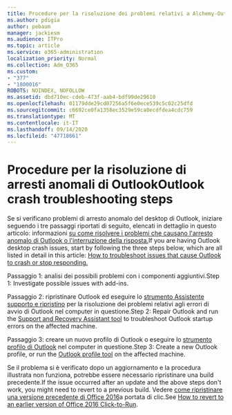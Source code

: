 ```yaml
---
title: Procedure per la risoluzione dei problemi relativi a Alchemy-Outlook
ms.author: pdigia
author: pebaum
manager: jackiesm
ms.audience: ITPro
ms.topic: article
ms.service: o365-administration
localization_priority: Normal
ms.collection: Adm_O365
ms.custom:
- "377"
- "1800016"
ROBOTS: NOINDEX, NOFOLLOW
ms.assetid: dbd710ec-cdeb-473f-aab4-bdf99de29610
ms.openlocfilehash: 01179dde29cd07256a5f6e0ece539c5c02c25dfd
ms.sourcegitcommit: c6692ce0fa1358ec3529e59ca0ecdfdea4cdc759
ms.translationtype: MT
ms.contentlocale: it-IT
ms.lasthandoff: 09/14/2020
ms.locfileid: "47718661"
---
```

# <a name="outlook-crash-troubleshooting-steps"></a><span data-ttu-id="a0d07-102">Procedure per la risoluzione di arresti anomali di Outlook</span><span class="sxs-lookup"><span data-stu-id="a0d07-102">Outlook crash troubleshooting steps</span></span>

<span data-ttu-id="a0d07-103">Se si verificano problemi di arresto anomalo del desktop di Outlook, iniziare seguendo i tre passaggi riportati di seguito, elencati in dettaglio in questo articolo: informazioni [su come risolvere i problemi che causano l'arresto anomalo di Outlook o l'interruzione della risposta.](https://docs.microsoft.com/exchange/troubleshoot/outlook-crashes/crash-issues)</span><span class="sxs-lookup"><span data-stu-id="a0d07-103">If you are having Outlook desktop crash issues, start by following the three steps below, which are all listed in detail in this article: [How to troubleshoot issues that cause Outlook to crash or stop responding.](https://docs.microsoft.com/exchange/troubleshoot/outlook-crashes/crash-issues)</span></span>
  
<span data-ttu-id="a0d07-104">Passaggio 1: analisi dei possibili problemi con i componenti aggiuntivi.</span><span class="sxs-lookup"><span data-stu-id="a0d07-104">Step 1: Investigate possible issues with add-ins.</span></span>
  
<span data-ttu-id="a0d07-105">Passaggio 2: ripristinare Outlook ed eseguire lo [strumento Assistente supporto e ripristino](https://aka.ms/SaRA-OutlookWontStart) per la risoluzione dei problemi relativi agli errori di avvio di Outlook nel computer in questione.</span><span class="sxs-lookup"><span data-stu-id="a0d07-105">Step 2: Repair Outlook and run the [Support and Recovery Assistant tool](https://aka.ms/SaRA-OutlookWontStart) to troubleshoot Outlook startup errors on the affected machine.</span></span>
  
<span data-ttu-id="a0d07-106">Passaggio 3: creare un nuovo profilo di Outlook o eseguire lo [strumento profilo di Outlook](https://aka.ms/SaRA-OutlookSetupProfile) nel computer in questione.</span><span class="sxs-lookup"><span data-stu-id="a0d07-106">Step 3: Create a new Outlook profile, or run the [Outlook profile tool](https://aka.ms/SaRA-OutlookSetupProfile) on the affected machine.</span></span>
  
<span data-ttu-id="a0d07-107">Se il problema si è verificato dopo un aggiornamento e la procedura illustrata non funziona, potrebbe essere necessario ripristinare una build precedente.</span><span class="sxs-lookup"><span data-stu-id="a0d07-107">If the issue occurred after an update and the above steps don't work, you might need to revert to a previous build.</span></span> <span data-ttu-id="a0d07-108">Vedere [come ripristinare una versione precedente di Office 2016](https://support.microsoft.com/help/2770432)a portata di clic.</span><span class="sxs-lookup"><span data-stu-id="a0d07-108">See [How to revert to an earlier version of Office 2016 Click-to-Run](https://support.microsoft.com/help/2770432).</span></span>
  